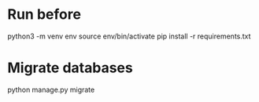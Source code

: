 
# Run before 
python3 -m venv env
source env/bin/activate
pip install -r requirements.txt


# Migrate databases
python manage.py migrate